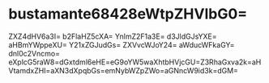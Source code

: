 # bustamante68428eWtpZHVlbG0=
ZXZ4dHV6a3I=
b2FlaHZ5cXA=
YnlmZ2F1a3E=
d3JldGJsYXE=
aHBmYWppeXU=
Y21xZGJudGs=
ZXVvcWJoY24=
aWducWFkaGY=
dnl0c2Vncmo=
eXplcG5raW8=dGxtdml6eHE=eG9oYW5waXhtbHVjcGU=Z3RhaGxva2k=aHVtamdxZHI=aXN3dXpqbGs=emNybWZpZWo=aGNncW9id3k=dGM=
